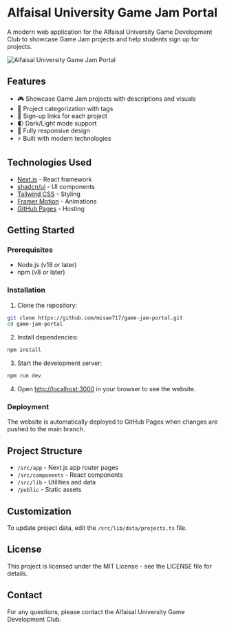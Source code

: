 # Alfaisal University Game Jam Portal

A modern web application for the Alfaisal University Game Development Club to showcase Game Jam projects and help students sign up for projects.

![Alfaisal University Game Jam Portal](https://placehold.co/800x400/3b82f6/ffffff?text=Game+Jam+Portal)

## Features

- 🎮 Showcase Game Jam projects with descriptions and visuals
- 🔖 Project categorization with tags
- 📝 Sign-up links for each project
- 🌓 Dark/Light mode support
- 📱 Fully responsive design
- ⚡ Built with modern technologies

## Technologies Used

- [Next.js](https://nextjs.org/) - React framework
- [shadcn/ui](https://ui.shadcn.com/) - UI components
- [Tailwind CSS](https://tailwindcss.com/) - Styling
- [Framer Motion](https://www.framer.com/motion/) - Animations
- [GitHub Pages](https://pages.github.com/) - Hosting

## Getting Started

### Prerequisites

- Node.js (v18 or later)
- npm (v8 or later)

### Installation

1. Clone the repository:
```bash
git clone https://github.com/misae717/game-jam-portal.git
cd game-jam-portal
```

2. Install dependencies:
```bash
npm install
```

3. Start the development server:
```bash
npm run dev
```

4. Open [http://localhost:3000](http://localhost:3000) in your browser to see the website.

### Deployment

The website is automatically deployed to GitHub Pages when changes are pushed to the main branch.

## Project Structure

- `/src/app` - Next.js app router pages
- `/src/components` - React components
- `/src/lib` - Utilities and data
- `/public` - Static assets

## Customization

To update project data, edit the `/src/lib/data/projects.ts` file.

## License

This project is licensed under the MIT License - see the LICENSE file for details.

## Contact

For any questions, please contact the Alfaisal University Game Development Club.
